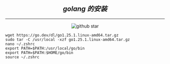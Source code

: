 <div align="center">

## **_golang 的安装_**

---

![github star](https://img.shields.io/badge/tattoo1880-v_1.0-blue)

</div>

```shell
wget https://go.dev/dl/go1.25.1.linux-amd64.tar.gz
sudo tar -C /usr/local -xzf go1.25.1.linux-amd64.tar.gz
nano ~/.zshrc
export PATH=$PATH:/usr/local/go/bin
export PATH=$PATH:$HOME/go/bin
source ~/.zshrc
```

